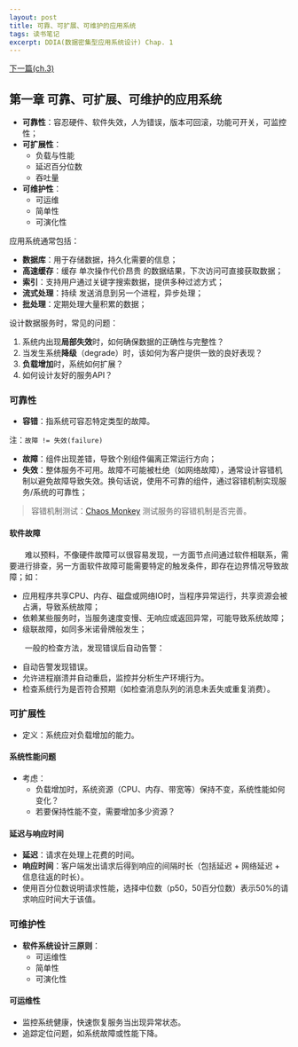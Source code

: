 ```yaml
---
layout: post
title: 可靠、可扩展、可维护的应用系统
tags: 读书笔记
excerpt: DDIA(数据密集型应用系统设计) Chap. 1
---
```


[下一篇(ch.3)](https://acceleratorssr.github.io/2024/10/12/DDIAch.3.html)

## 第一章 可靠、可扩展、可维护的应用系统


- **可靠性**：容忍硬件、软件失效，人为错误，版本可回滚，功能可开关，可监控性；
- **可扩展性**：
  - 负载与性能
  - 延迟百分位数
  - 吞吐量
- **可维护性**：
  - 可运维
  - 简单性
  - 可演化性

应用系统通常包括：
- **数据库**：用于存储数据，持久化需要的信息；
- **高速缓存**：缓存 单次操作代价昂贵 的数据结果，下次访问可直接获取数据；
- **索引**：支持用户通过关键字搜索数据，提供多种过滤方式；
- **流式处理**：持续 发送消息到另一个进程，异步处理；
- **批处理**：定期处理大量积累的数据；

设计数据服务时，常见的问题：
1. 系统内出现**局部失效**时，如何确保数据的正确性与完整性？
2. 当发生系统**降级**（degrade）时，该如何为客户提供一致的良好表现？
3. **负载增加**时，系统如何扩展？
4. 如何设计友好的服务API？

### 可靠性
- **容错**：指系统可容忍特定类型的故障。

注：`故障 != 失效(failure)`
- **故障**：组件出现差错，导致个别组件偏离正常运行方向；
- **失效**：整体服务不可用。故障不可能被杜绝（如网络故障），通常设计容错机制以避免故障导致失效。换句话说，使用不可靠的组件，通过容错机制实现服务/系统的可靠性；

> 容错机制测试：[Chaos Monkey](https://github.com/Netflix/chaosmonkey) 测试服务的容错机制是否完善。

#### 软件故障
&emsp;&emsp;难以预料，不像硬件故障可以很容易发现，一方面节点间通过软件相联系，需要进行排查，另一方面软件故障可能需要特定的触发条件，即存在边界情况导致故障；如：
- 应用程序共享CPU、内存、磁盘或网络IO时，当程序异常运行，共享资源会被占满，导致系统故障；
- 依赖某些服务时，当服务速度变慢、无响应或返回异常，可能导致系统故障；
- 级联故障，如同多米诺骨牌般发生；

&emsp;&emsp;一般的检查方法，发现错误后自动告警：
- 自动告警发现错误。
- 允许进程崩溃并自动重启，监控并分析生产环境行为。
- 检查系统行为是否符合预期（如检查消息队列的消息未丢失或重复消费）。

### 可扩展性
- 定义：系统应对负载增加的能力。

#### 系统性能问题
- 考虑：
  - 负载增加时，系统资源（CPU、内存、带宽等）保持不变，系统性能如何变化？
  - 若要保持性能不变，需要增加多少资源？

#### 延迟与响应时间
- **延迟**：请求在处理上花费的时间。
- **响应时间**：客户端发出请求后得到响应的间隔时长（包括延迟 + 网络延迟 + 信息往返的时长）。
- 使用百分位数说明请求性能，选择中位数（p50，50百分位数）表示50%的请求响应时间大于该值。

### 可维护性
- **软件系统设计三原则**：
  - 可运维性
  - 简单性
  - 可演化性

#### 可运维性
- 监控系统健康，快速恢复服务当出现异常状态。
- 追踪定位问题，如系统故障或性能下降。
